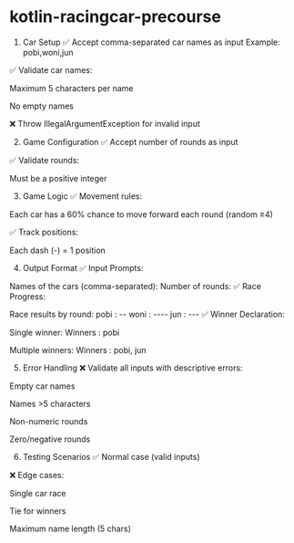 # kotlin-racingcar-precourse

1. Car Setup
✅ Accept comma-separated car names as input
Example: pobi,woni,jun

✅ Validate car names:

Maximum 5 characters per name

No empty names

❌ Throw IllegalArgumentException for invalid input

2. Game Configuration
✅ Accept number of rounds as input

✅ Validate rounds:

Must be a positive integer

3. Game Logic
✅ Movement rules:

Each car has a 60% chance to move forward each round (random ≥4)

✅ Track positions:

Each dash (-) = 1 position

4. Output Format
✅ Input Prompts:

Names of the cars (comma-separated):
Number of rounds:
✅ Race Progress:

Race results by round:
pobi : --
woni : ----
jun : ---
✅ Winner Declaration:

Single winner: Winners : pobi

Multiple winners: Winners : pobi, jun

5. Error Handling
❌ Validate all inputs with descriptive errors:

Empty car names

Names >5 characters

Non-numeric rounds

Zero/negative rounds

6. Testing Scenarios
✅ Normal case (valid inputs)

❌ Edge cases:

Single car race

Tie for winners

Maximum name length (5 chars)